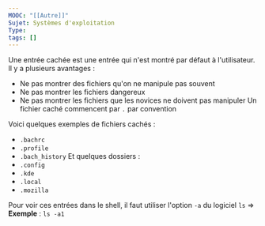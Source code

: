```yaml
---
MOOC: "[[Autre]]"
Sujet: Systèmes d'exploitation
Type: 
tags: []
---
```

Une entrée cachée est une entrée qui n'est montré par défaut à l'utilisateur. Il y a plusieurs avantages :
- Ne pas montrer des fichiers qu'on ne manipule pas souvent
- Ne pas montrer les fichiers dangereux
- Ne pas montrer les fichiers que les novices ne doivent pas manipuler
Un fichier caché commencent par `.` par convention

Voici quelques exemples de fichiers cachés :
- `.bachrc`
- `.profile`
- `.bach_history`
Et quelques dossiers :
- `.config`
- `.kde`
- `.local`
- `.mozilla`

Pour voir ces entrées dans le shell, il faut utiliser l'option `-a` du logiciel `ls`
⇒ **Exemple** : `ls -a1`